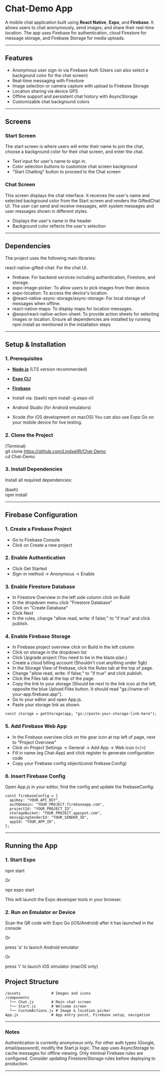 # Chat-Demo App

A mobile chat application built using **React Native**, **Expo**, and **Firebase**. It allows users to chat anonymously, send images, and share their real-time location. The app uses Firebase for authentication, cloud Firestore for message storage, and Firebase Storage for media uploads.

---

## Features

- Anonymous user sign-in via Firebase Auth (Users can also select a backgound color for the chat screen)
- Real-time messaging with Firestore
- Image selection or camera capture with upload to Firebase Storage
- Location sharing via device GPS
- Offline support and persistent chat history with AsyncStorage
- Customizable chat background colors

---

## Screens

### Start Screen
The start screen is where users will enter their name to join the chat, choose a background color for their chat screen, and enter the chat.

- Text input for user's name to sign in.
- Color selection buttons to customize chat screen background
- "Start Chatting" button to proceed to the Chat screen


### Chat Screen
This screen displays the chat interface. It receives the user's name and selected background color from the Start screen and renders the GiftedChat UI. The user can send and receive messages, with system messages and user messages shown in different styles.

- Displays the user's name in the header
- Background color reflects the user's selection

---

## Dependencies

The project uses the following main libraries:

react-native-gifted-chat: For the chat UI.
- firebase: For backend services including authentication, Firestore, and storage.
- expo-image-picker: To allow users to pick images from their device.
- expo-location: To access the device's location.
- @react-native-async-storage/async-storage: For local storage of messages when offline.
- react-native-maps: To display maps for location messages.
- @expo/react-native-action-sheet: To provide action sheets for selecting images or location.
Ensure all dependencies are installed by running npm install as mentioned in the installation steps

---

## Setup & Installation

### 1. Prerequisites
- **[Node.js](https://nodejs.org/)** (LTS version recommended)
- **[Expo CLI](https://docs.expo.dev/get-started/installation/)**  
- **[Firebase](https://firebase.google.com/)**
- Install via:
  (bash)
  npm install -g expo-cli

- Android Studio (for Android emulators)
- Xcode (for iOS development on macOS)
You can also use Expo Go on your mobile device for live testing.

### 2. Clone the Project
(Terminal)  
git clone https://github.com/LindsellR/Chat-Demo  
cd Chat-Demo

### 3. Install Dependencies
Install all required dependencies:

(bash)  
npm install

---

## Firebase Configuration

### 1. Create a Firebase Project
- Go to Firebase Console
- Click on Create a new project

### 2. Enable Authentication 
- Click Get Started 
- Sign-in method → Anonymous → Enable

### 3. Enable Firestore Database 
- In Firestore Overview in the left side column click on Build 
- In the dropdown menu click "Firestore Database"
- Click on "Create Database"
- Click Next
- In the rules, change "allow read, write: if false;" to "if true" and click publish.

### 4. Enable Firebase Storage 
- In Firebase project overview click on Build in the left column
- Click on storage in the dropdown list
- Click Upgrade project (You need to be in the blaze plan.) 
- Create a cloud billing account (Shouldn't cost anything under 5gb)
- In the Storage View of firebase, click the Rules tab at the top of page.
- Change "allow read, write: if false;" to "if true" and click publish.
- Click the Files tab at the top of the page.
- Copy the link to your storage (Should be next to the link icon at the left, opposite the blue Upload Files button. It should read "gs://name-of-your-app.firebase.app").
- Go to your editor and open App.js. 
- Paste your storage link as shown. 
```
const storage = getStorage(app, "gs://paste-your-storage-link-here");
```

### 5. Add Firebase Web App
- In the Firebase overview click on the gear icon at top left of page, next to "Project Overview"
- Click on Project Settings → General → Add App → Web icon (</>)
- Fill in name (eg Chat-App) and click register to generate configuration code
- Copy your Firebase config object(const firebase.Config)

### 6. Insert Firebase Config
Open App.js in your editor, find the config and update the firebaseConfig:

```
const firebaseConfig = {
  apiKey: "YOUR_API_KEY",
  authDomain: "YOUR_PROJECT.firebaseapp.com",
  projectId: "YOUR_PROJECT_ID",
  storageBucket: "YOUR_PROJECT.appspot.com",
  messagingSenderId: "YOUR_SENDER_ID",
  appId: "YOUR_APP_ID",
};
```
---

## Running the App
### 1. Start Expo
npm start

Or

npx expo start

This will launch the Expo developer tools in your browser.

### 2. Run on Emulator or Device
Scan the QR code with Expo Go (iOS/Android) after it has launched in the console

Or 

press 'a' to launch Android emulator

Or 

press 'i' to launch iOS simulator (macOS only)

## Project Structure
```
/assets              # Images and icons
/components
  └── Chat.js        # Main chat screen
  └── Start.js       # Welcome screen
  └── CustomActions.js # Image & location picker
App.js               # App entry point, Firebase setup, navigation
```
---

### Notes
Authentication is currently anonymous only. For other auth types (Google, email/password), modify the Start.js logic.
The app uses AsyncStorage to cache messages for offline viewing.
Only minimal Firebase rules are configured. Consider updating Firestore/Storage rules before deploying to production.

---



